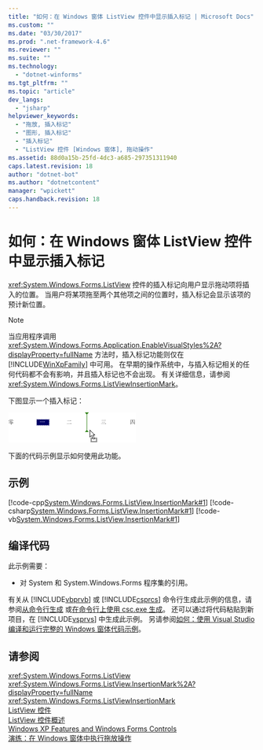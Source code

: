 ```yaml
---
title: "如何：在 Windows 窗体 ListView 控件中显示插入标记 | Microsoft Docs"
ms.custom: ""
ms.date: "03/30/2017"
ms.prod: ".net-framework-4.6"
ms.reviewer: ""
ms.suite: ""
ms.technology: 
  - "dotnet-winforms"
ms.tgt_pltfrm: ""
ms.topic: "article"
dev_langs: 
  - "jsharp"
helpviewer_keywords: 
  - "拖放, 插入标记"
  - "图形, 插入标记"
  - "插入标记"
  - "ListView 控件 [Windows 窗体], 拖动操作"
ms.assetid: 88d0a15b-25fd-4dc3-a685-297351311940
caps.latest.revision: 18
author: "dotnet-bot"
ms.author: "dotnetcontent"
manager: "wpickett"
caps.handback.revision: 18
---
```

# 如何：在 Windows 窗体 ListView 控件中显示插入标记
<xref:System.Windows.Forms.ListView> 控件的插入标记向用户显示拖动项将插入的位置。  当用户将某项拖至两个其他项之间的位置时，插入标记会显示该项的预计新位置。  
  
> [!NOTE]
>  当应用程序调用 <xref:System.Windows.Forms.Application.EnableVisualStyles%2A?displayProperty=fullName> 方法时，插入标记功能则仅在 [!INCLUDE[WinXpFamily](../../../../includes/winxpfamily-md.md)] 中可用。  在早期的操作系统中，与插入标记相关的任何代码都不会有影响，并且插入标记也不会出现。  有关详细信息，请参阅<xref:System.Windows.Forms.ListViewInsertionMark>。  
  
 下图显示一个插入标记：  
  
 ![ListView 插入标记](../../../../docs/framework/winforms/controls/media/listviewinsertion.gif "ListViewInsertion")  
  
 下面的代码示例显示如何使用此功能。  
  
## 示例  
 [!code-cpp[System.Windows.Forms.ListView.InsertionMark#1](../../../../samples/snippets/cpp/VS_Snippets_Winforms/System.Windows.Forms.ListView.InsertionMark/CPP/listviewinsertionmarkexample.cpp#1)]
 [!code-csharp[System.Windows.Forms.ListView.InsertionMark#1](../../../../samples/snippets/csharp/VS_Snippets_Winforms/System.Windows.Forms.ListView.InsertionMark/CS/listviewinsertionmarkexample.cs#1)]
 [!code-vb[System.Windows.Forms.ListView.InsertionMark#1](../../../../samples/snippets/visualbasic/VS_Snippets_Winforms/System.Windows.Forms.ListView.InsertionMark/VB/listviewinsertionmarkexample.vb#1)]  
  
## 编译代码  
 此示例需要：  
  
-   对 System 和 System.Windows.Forms 程序集的引用。  
  
 有关从 [!INCLUDE[vbprvb](../../../../includes/vbprvb-md.md)] 或 [!INCLUDE[csprcs](../../../../includes/csprcs-md.md)] 命令行生成此示例的信息，请参阅[从命令行生成](../Topic/Building%20from%20the%20Command%20Line%20\(Visual%20Basic\).md) 或[在命令行上使用 csc.exe 生成](../../../../ocs/csharp/language-reference/compiler-options/command-line-building-with-csc-exe.md)。  还可以通过将代码粘贴到新项目，在 [!INCLUDE[vsprvs](../../../../includes/vsprvs-md.md)] 中生成此示例。  另请参阅[如何：使用 Visual Studio 编译和运行完整的 Windows 窗体代码示例](http://msdn.microsoft.com/library/Bb129228\(v=vs.110\))。  
  
## 请参阅  
 <xref:System.Windows.Forms.ListView>   
 <xref:System.Windows.Forms.ListView.InsertionMark%2A?displayProperty=fullName>   
 <xref:System.Windows.Forms.ListViewInsertionMark>   
 [ListView 控件](../../../../docs/framework/winforms/controls/listview-control-windows-forms.md)   
 [ListView 控件概述](../../../../docs/framework/winforms/controls/listview-control-overview-windows-forms.md)   
 [Windows XP Features and Windows Forms Controls](http://msdn.microsoft.com/zh-cn/bc7fab94-fce9-4bf1-a8ad-a5837c91c3c0)   
 [演练：在 Windows 窗体中执行拖放操作](../../../../docs/framework/winforms/advanced/walkthrough-performing-a-drag-and-drop-operation-in-windows-forms.md)